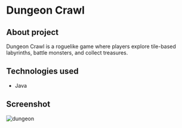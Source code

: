 # Dungeon Crawl

## About project
Dungeon Crawl is a roguelike game where players explore tile-based labyrinths, battle monsters, and collect treasures.

## Technologies used
- Java

## Screenshot
![dungeon](https://github.com/karolinalodzinska/Dungeon-Crawl-Java/assets/102509808/ca78ddb0-7e60-43d3-8973-403edbfcd0f8)
